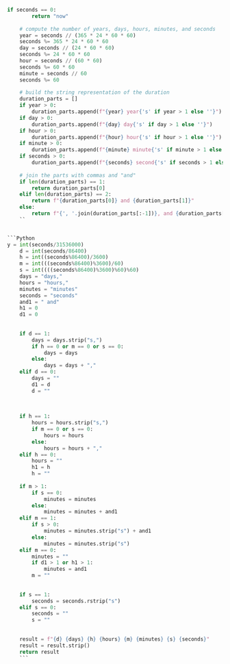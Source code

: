 
```Python
if seconds == 0:
        return "now"
    
    # compute the number of years, days, hours, minutes, and seconds
    year = seconds // (365 * 24 * 60 * 60)
    seconds %= 365 * 24 * 60 * 60
    day = seconds // (24 * 60 * 60)
    seconds %= 24 * 60 * 60
    hour = seconds // (60 * 60)
    seconds %= 60 * 60
    minute = seconds // 60
    seconds %= 60
    
    # build the string representation of the duration
    duration_parts = []
    if year > 0:
        duration_parts.append(f"{year} year{'s' if year > 1 else ''}")
    if day > 0:
        duration_parts.append(f"{day} day{'s' if day > 1 else ''}")
    if hour > 0:
        duration_parts.append(f"{hour} hour{'s' if hour > 1 else ''}")
    if minute > 0:
        duration_parts.append(f"{minute} minute{'s' if minute > 1 else ''}")
    if seconds > 0:
        duration_parts.append(f"{seconds} second{'s' if seconds > 1 else ''}")
    
    # join the parts with commas and "and"
    if len(duration_parts) == 1:
        return duration_parts[0]
    elif len(duration_parts) == 2:
        return f"{duration_parts[0]} and {duration_parts[1]}"
    else:
        return f"{', '.join(duration_parts[:-1])}, and {duration_parts[-1]}"
    ``


```Python
y = int(seconds/31536000)
    d = int(seconds/86400)
    h = int((seconds%86400)/3600)
    m = int(((seconds%86400)%3600)/60)
    s = int((((seconds%86400)%3600)%60)%60)
    days = "days,"
    hours = "hours,"
    minutes = "minutes"
    seconds = "seconds"
    and1 = " and"
    h1 = 0
    d1 = 0
    
    
    if d == 1:
        days = days.strip("s,")
        if h == 0 or m == 0 or s == 0:
            days = days
        else:
            days = days + ","
    elif d == 0:
        days = ""
        d1 = d
        d = ""
        
        
    
    if h == 1:
        hours = hours.strip("s,")
        if m == 0 or s == 0:
            hours = hours
        else:
            hours = hours + ","
    elif h == 0:
        hours = ""
        h1 = h
        h = ""
        
    if m > 1:
        if s == 0:
            minutes = minutes
        else:
            minutes = minutes + and1
    elif m == 1:
        if s > 0:
            minutes = minutes.strip("s") + and1
        else:
            minutes = minutes.strip("s")
    elif m == 0:
        minutes = ""
        if d1 > 1 or h1 > 1:
            minutes = and1
        m = ""
        
    
    if s == 1:
        seconds = seconds.rstrip("s")
    elif s == 0:
        seconds = ""
        s = ""
        
    
    result = f"{d} {days} {h} {hours} {m} {minutes} {s} {seconds}"
    result = result.strip()
    return result
    ```
